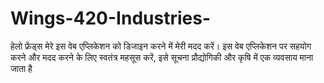 # Wings-420-Industries-
हेलो फ्रेंड्स मेरे इस वेब एप्लिकेशन को डिजाइन करने में मेरी मदद करें। इस वेब एप्लिकेशन पर सहयोग करने और मदद करने के लिए स्वतंत्र महसूस करें, इसे सूचना प्रौद्योगिकी और कृषि में एक व्यवसाय माना जाता है
